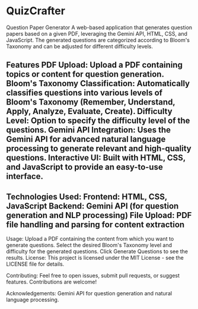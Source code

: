 # QuizCrafter

Question Paper Generator
A web-based application that generates question papers based on a given PDF, leveraging the Gemini API, HTML, CSS, and JavaScript. The generated questions are categorized according to Bloom's Taxonomy and can be adjusted for different difficulty levels.

Features
PDF Upload: Upload a PDF containing topics or content for question generation.
Bloom's Taxonomy Classification: Automatically classifies questions into various levels of Bloom's Taxonomy (Remember, Understand, Apply, Analyze, Evaluate, Create).
Difficulty Level: Option to specify the difficulty level of the questions.
Gemini API Integration: Uses the Gemini API for advanced natural language processing to generate relevant and high-quality questions.
Interactive UI: Built with HTML, CSS, and JavaScript to provide an easy-to-use interface.
----------------------------------------------------------------------------
Technologies Used:
Frontend: HTML, CSS, JavaScript
Backend: Gemini API (for question generation and NLP processing)
File Upload: PDF file handling and parsing for content extraction
-------------------------------------------------------------------------------
Usage:
Upload a PDF containing the content from which you want to generate questions.
Select the desired Bloom's Taxonomy level and difficulty for the generated questions.
Click Generate Questions to see the results.
License:
This project is licensed under the MIT License - see the LICENSE file for details.

Contributing:
Feel free to open issues, submit pull requests, or suggest features. Contributions are welcome!

Acknowledgements:
Gemini API for question generation and natural language processing.
